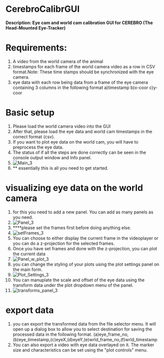 # CerebroCalibrGUI
<b>Description: Eye cam and world cam calibration GUI for CEREBRO (The Head-Mounted Eye-Tracker)</b>
# Requirements:
1. A video from the world camera of the animal
2. timestamps for each frame of the world camera video as a row in CSV format.Note: These time stamps should be synchronized with the eye camera.
3. eye data with each row being data from a frame of the eye camera containing 3 columns in the following format a)timestamp b)x-coor c)y-coor
# Basic setup
1. Please load the world camera video into the GUI
2. After that, please load the eye data and world cam timestamps in the correct format (csv).
3. If you want to plot eye data on the world cam, you will have to preprocess the eye data.
4. The status of if all the steps are done correctly can be seen in the console output window and Info panel. 
5. ![Main_3](https://user-images.githubusercontent.com/63812178/221701164-5b92c031-7928-4d26-b6e3-579f29681f34.PNG)
6. ** essentially this is all you need to get started. 

# visualizing eye data on the world camera
1. for this you need to add a new panel. You can add as many panels as you need.
2. ![Panel_3](https://user-images.githubusercontent.com/63812178/221701197-a8f9e7e9-07bf-4248-8e65-22877519cb6f.PNG)
3. ****please set the frames first before doing anything else.
4. ![setFrames_3](https://user-images.githubusercontent.com/63812178/221701216-d0aac73c-09eb-46d6-95f3-80a8127b3a0f.PNG)
5. You can choose to either display the current frame in the videoplayer or you can do a z-projection for the selected frames.
6. Once you have set frames and done with the z-projection, you can plot the current data
7. ![Panel_w_plot_3](https://user-images.githubusercontent.com/63812178/221701257-f567347c-8611-4f9b-9e4b-c1cf40296c4a.PNG)
8. you can change the styling of your plots using the plot settings panel on the main form.
9. ![Plot_Settings_3](https://user-images.githubusercontent.com/63812178/221701287-8503145b-640b-4535-aa4d-15a87b0b4735.PNG)
10. You can manuplate the scale and offset of the eye data using the transform data under the plot dropdown menu of the panel. 
11. ![transforms_panel_3](https://user-images.githubusercontent.com/63812178/221701322-cd3605da-85c3-4b0f-896d-3f47a513d756.PNG)
# export data
1. you can export the transformed data from the file selector menu. It will open up a dialog box to allow you to select destination for saving the processed data in the following format. (a)eye_frame_no,(b)eye_timestamp,(c)eyeX,(d)eyeY,(e)wrld_frame_no,(f)wrld_timestamp
2. You can also export a video with eye data overlayed on it. The marker size and characteristics can be set using the "plot controls" menu.
